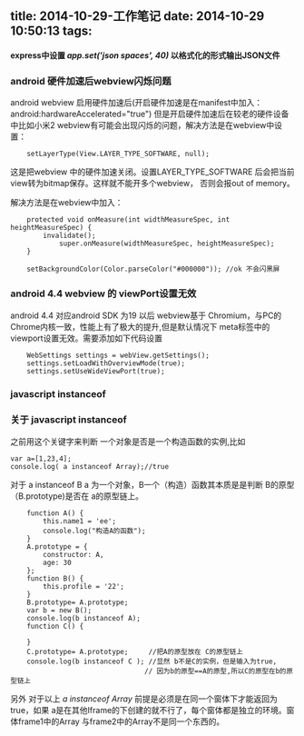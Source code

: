 title: 2014-10-29-工作笔记
date: 2014-10-29 10:50:13
tags: 
---

#### express中设置 *app.set('json spaces', 40)* 以格式化的形式输出JSON文件

### android 硬件加速后webview闪烁问题

android webview 启用硬件加速后(开启硬件加速是在manifest中加入： android:hardwareAccelerated="true")
但是开启硬件加速后在较老的硬件设备中比如小米2 webview有可能会出现闪烁的问题，解决方法是在webview中设置：

        setLayerType(View.LAYER_TYPE_SOFTWARE, null);


这是把webview 中的硬件加速关闭。设置LAYER_TYPE_SOFTWARE 后会把当前view转为bitmap保存。这样就不能开多个webview， 否则会报out of memory。


解决方法是在webview中加入：

	    protected void onMeasure(int widthMeasureSpec, int heightMeasureSpec) {
	        invalidate();
	            super.onMeasure(widthMeasureSpec, heightMeasureSpec);
	    }

		setBackgroundColor(Color.parseColor("#000000")); //ok 不会闪黑屏

### android 4.4 webview 的 viewPort设置无效

android 4.4 对应android SDK 为19 以后 webview基于 Chromium，与PC的Chrome内核一致，性能上有了极大的提升,但是默认情况下 meta标签中的viewport设置无效。需要添加如下代码设置


	    WebSettings settings = webView.getSettings();
	    settings.setLoadWithOverviewMode(true);
	    settings.setUseWideViewPort(true);

### javascript instanceof

### 关于 javascript  instanceof
之前用这个关键字来判断 一个对象是否是一个构造函数的实例,比如 

    var a=[1,23,4];
    console.log( a instanceof Array);//true


   对于 a instanceof B  a 为一个对象，B一个（构造）函数其本质是是判断 B的原型（B.prototype)是否在 a的原型链上。



		function A() {
	        this.name1 = 'ee';
	        console.log("构造A的函数");
	    }
	    A.prototype = {
	        constructor: A,
	        age: 30
	    };
	    function B() {
	        this.profile = '22';
	    }
	    B.prototype= A.prototype;
	    var b = new B();
	    console.log(b instanceof A);
	    function C() {

	    }
	    C.prototype= A.prototype;     //把A的原型放在 C的原型链上
	    console.log(b instanceof C ); //显然 b不是C的实例，但是输入为true,
	                                 // 因为b的原型==A的原型,所以C的原型在b的原型链上

另外 对于以上 *a instanceof Array* 前提是必须是在同一个窗体下才能返回为true，如果 a是在其他Iframe的下创建的就不行了，每个窗体都是独立的环境。窗体frame1中的Array 与frame2中的Array不是同一个东西的。



